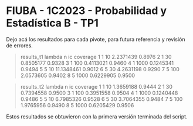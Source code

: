 # FIUBA - 1C2023 - Probabilidad y Estadística B - TP1

Dejo acá los resultados para cada pivote, para futura referencia y revisión de errores.

> results_t1
  lambda    n         ic coverage
1      1   10  2.2371439   0.8976
2      1   30  0.8505177   0.9328
3      1  100  0.4113021   0.9460
4      1 1000  0.1245341   0.9494
5      5   10 11.1348461   0.9012
6      5   30  4.2631198   0.9290
7      5  100  2.0573605   0.9402
8      5 1000  0.6229905   0.9500

> results_t2
  lambda    n        ic coverage
1      1   10 1.3659188   0.9444
2      1   30 0.7394558   0.9500
3      1  100 0.3951558   0.9504
4      1 1000 0.1240448   0.9486
5      5   10 6.7985326   0.9528
6      5   30 3.7064355   0.9484
7      5  100 1.9765956   0.9490
8      5 1000 0.6205429   0.9506

Estos resultados se obtuvieron con la primera versión terminada del script.
